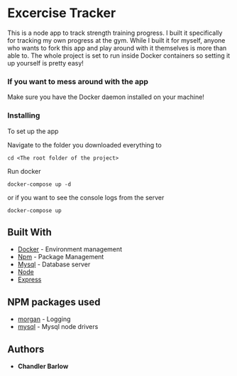# Excercise Tracker

This is a node app to track strength training progress. I built it specifically for tracking my own progress at the gym. While I built it for myself, anyone who wants to fork this app and play around with it themselves is more than able to. The whole project is set to run inside Docker containers so setting it up yourself is pretty easy!

### If you want to mess around with the app

Make sure you have the Docker daemon installed on your machine!

### Installing

To  set up the app

Navigate to the folder you downloaded everything to

```
cd <The root folder of the project>
```

Run docker

```
docker-compose up -d
```
or if you want to see the console logs from the server

```
docker-compose up
```

## Built With

* [Docker](https://www.docker.com/) - Environment management
* [Npm](https://www.npmjs.com/) - Package Management
* [Mysql](https://www.mysql.com/) - Database server
* [Node](https://rometools.github.io/rome/)
* [Express](https://expressjs.com/)

## NPM packages used
* [morgan](https://www.npmjs.com/package/morgan) - Logging
* [mysql](https://www.npmjs.com/package/mysql) - Mysql node drivers

## Authors

* **Chandler Barlow**
